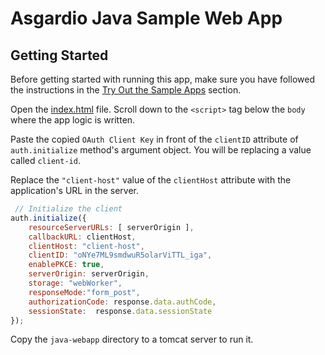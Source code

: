 # Asgardio Java Sample Web App
## Getting Started
Before getting started with running this app, make sure you have followed the instructions in the [Try Out the Sample Apps](../../README.md#try-out-the-sample-apps) section.


Open the [index.html](index.html) file. Scroll down to the `<script>` tag below the `body` where the app logic is written.

Paste the copied `OAuth Client Key` in front of the `clientID` attribute of `auth.initialize` method's argument object. You will be replacing a value called `client-id`.

Replace the `"client-host"` value of the `clientHost` attribute with the application's URL in the server.

```javascript
 // Initialize the client
auth.initialize({
    resourceServerURLs: [ serverOrigin ],
    callbackURL: clientHost,
    clientHost: "client-host",
    clientID: "oNYe7ML9smdwuR5olarViTTL_iga",
    enablePKCE: true,
    serverOrigin: serverOrigin,
    storage: "webWorker",
    responseMode:"form_post",
    authorizationCode: response.data.authCode,
    sessionState:  response.data.sessionState
});
```

Copy the `java-webapp` directory to a tomcat server to run it.
